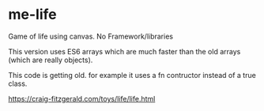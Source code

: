 # me-life

Game of life using canvas. No Framework/libraries

This version uses ES6 arrays which are much faster than the old arrays (which are really objects).

This code is getting old. for example it uses a fn contructor instead of a true class.

https://craig-fitzgerald.com/toys/life/life.html






